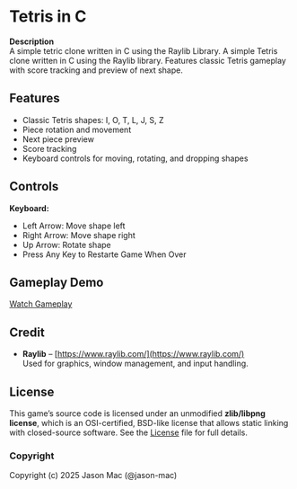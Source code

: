 # Tetris in C

**Description**  
A simple tetric clone written in C using the Raylib Library. A simple Tetris clone written in C using the Raylib library. Features classic Tetris gameplay with score tracking and preview of next shape.

## Features

- Classic Tetris shapes: I, O, T, L, J, S, Z  
- Piece rotation and movement  
- Next piece preview  
- Score tracking  
- Keyboard controls for moving, rotating, and dropping shapes

## Controls
**Keyboard:**

- Left Arrow: Move shape left  
- Right Arrow: Move shape right  
- Up Arrow: Rotate shape  
- Press Any Key to Restarte Game When Over

## Gameplay Demo
[Watch Gameplay](demo/demo.mp4)

## Credit

- **Raylib** – [https://www.raylib.com/](https://www.raylib.com/)  
  Used for graphics, window management, and input handling.

## License

This game’s source code is licensed under an unmodified **zlib/libpng license**, which is an OSI-certified, BSD-like license that allows static linking with closed-source software. See the [License](LICENSE) file for full details.

### Copyright

Copyright (c) 2025 Jason Mac (@jason-mac)
